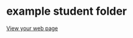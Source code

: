 # example student folder

[View your web page](https://mpaulweeks.github.io/cfc2017/students/example/)

